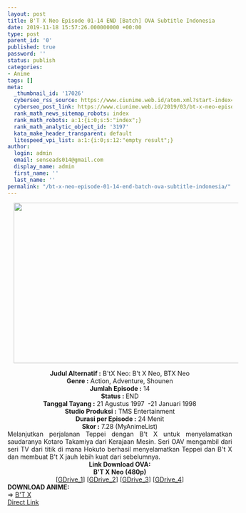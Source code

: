 ```yaml
---
layout: post
title: B'T X Neo Episode 01-14 END [Batch] OVA Subtitle Indonesia
date: 2019-11-18 15:57:26.000000000 +00:00
type: post
parent_id: '0'
published: true
password: ''
status: publish
categories:
- Anime
tags: []
meta:
  _thumbnail_id: '17026'
  cyberseo_rss_source: https://www.ciunime.web.id/atom.xml?start-index=2551&max-results=150
  cyberseo_post_link: https://www.ciunime.web.id/2019/03/bt-x-neo-episode-01-14-end-batch-ova.html
  rank_math_news_sitemap_robots: index
  rank_math_robots: a:1:{i:0;s:5:"index";}
  rank_math_analytic_object_id: '3197'
  kata_make_header_transparent: default
  litespeed_vpi_list: a:1:{i:0;s:12:"empty result";}
author:
  login: admin
  email: senseads014@gmail.com
  display_name: admin
  first_name: ''
  last_name: ''
permalink: "/bt-x-neo-episode-01-14-end-batch-ova-subtitle-indonesia/"
---
```

<div class="separator" style="clear: both; text-align: center;"><a href="https://2.bp.blogspot.com/-j1g8Je_2RUU/XJ80MZxVY8I/AAAAAAAAKxw/otIpN65tA5McmjUlA2YQVHB3MwumjA3VwCLcBGAs/s1600/B%2527T%2BX%2BNeo.jpg" imageanchor="1" style="margin-left: 1em; margin-right: 1em;"><img border="0" data-original-height="720" data-original-width="1280" height="360" src="{{ site.baseurl }}/assets/2019/11/B%2527T%2BX%2BNeo.jpg" width="640" /></a></div>
<p>
<div style="text-align: center;"><b>Judul</b><b><b> Alternatif</b> :</b> B'tX Neo: B't X Neo, BTX Neo</div>
<div style="text-align: center;"><b><b>Genre :</b></b> Action, Adventure, Shounen</div>
<div style="text-align: center;"><b>Jumlah Episode :</b> 14<br /><b>Status :&nbsp;</b>END<br /><b>Tanggal Tayang :</b> 21 Agustus 1997&nbsp; -21 Januari 1998<br /><b>Studio Produksi :</b> TMS Entertainment<br /><b>Durasi per Episode :</b> 24 Menit</div>
<div style="text-align: center;"><b>Skor :</b> 7.28 (MyAnimeList)</div>
<div style="text-align: center;"></div>
<div style="text-align: justify;">Melanjutkan perjalanan Teppei dengan B't X untuk menyelamatkan saudaranya Kotaro Takamiya dari Kerajaan Mesin. Seri OAV mengambil dari seri TV dari titik di mana Hokuto berhasil menyelamatkan Teppei dan B't X dan membuat B't X jauh lebih kuat dari sebelumnya.</div>
<div style="text-align: justify;"></div>
<div style="text-align: justify;"></div>
<div style="text-align: center;"><b>Link Download OVA:</b></div>
<div style="text-align: center;"><b>B'T X Neo (480p)</b></div>
<div style="text-align: center;">[<a href="https://drive.google.com/uc?id=1cac6DR0BGM40H1gg5nLYQvK6-WTAtt9W" target="_blank" rel="noopener">GDrive_1</a>] [<a href="https://drive.google.com/uc?id=1Pu2dULF-EsM7FhGQZx9Cq2MSD43NiM_B" target="_blank" rel="noopener">GDrive_2</a>] [<a href="https://drive.google.com/uc?id=12grCOZkw0_mw8D8yxb4hh0PJIkaKnaq2" target="_blank" rel="noopener">GDrive_3</a>] [<a href="https://drive.google.com/uc?id=1SvNPWCozSP1_5H7ChilBUxbKnuR_GVsI" target="_blank" rel="noopener">GDrive_4</a>]
<div style="text-align: left;"></div>
<div style="text-align: left;"></div>
<div style="text-align: left;"><b>DOWNLOAD ANIME:</b></div>
<div style="text-align: left;"></div>
<div style="text-align: left;">=&gt;&nbsp;<a href="https://www.ciunime.web.id/2019/03/bt-x-episode-01-25-end-batch-subtitle.html" target="_blank" rel="noopener">B'T X</a></div>
<div style="text-align: left;"></div>
</div>
<link rel="stylesheet" href="https://cdnjs.cloudflare.com/ajax/libs/font-awesome/4.7.0/css/font-awesome.min.css" />
<div class="divbtn"> <a href="https://handymansurrender.com/fihup8buzv?key=94550f7ce39444073321dde3b8782f97" class="btn"><i class="fa fa-download"></i> Direct Link</a> </div>
